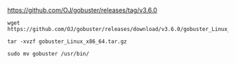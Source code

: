 

https://github.com/OJ/gobuster/releases/tag/v3.6.0

```
wget https://github.com/OJ/gobuster/releases/download/v3.6.0/gobuster_Linux_x86_64.tar.gz
```

```
tar -xvzf gobuster_Linux_x86_64.tar.gz
```

```
sudo mv gobuster /usr/bin/
```